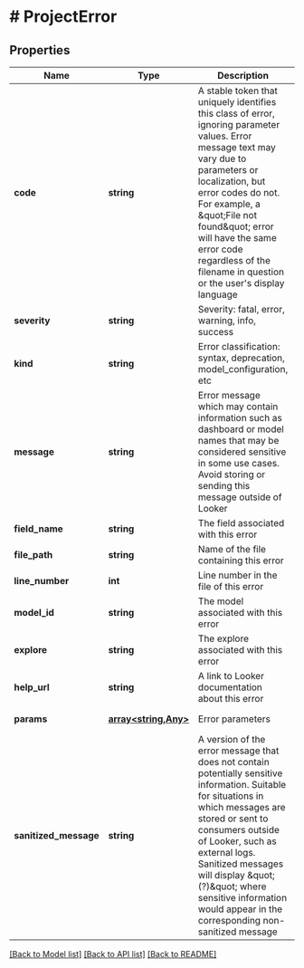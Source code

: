 # # ProjectError

## Properties

Name | Type | Description | Notes
------------ | ------------- | ------------- | -------------
**code** | **string** | A stable token that uniquely identifies this class of error, ignoring parameter values. Error message text may vary due to parameters or localization, but error codes do not. For example, a \&quot;File not found\&quot; error will have the same error code regardless of the filename in question or the user&#39;s display language | [optional] [readonly]
**severity** | **string** | Severity: fatal, error, warning, info, success | [optional] [readonly]
**kind** | **string** | Error classification: syntax, deprecation, model_configuration, etc | [optional] [readonly]
**message** | **string** | Error message which may contain information such as dashboard or model names that may be considered sensitive in some use cases. Avoid storing or sending this message outside of Looker | [optional] [readonly]
**field_name** | **string** | The field associated with this error | [optional] [readonly]
**file_path** | **string** | Name of the file containing this error | [optional] [readonly]
**line_number** | **int** | Line number in the file of this error | [optional] [readonly]
**model_id** | **string** | The model associated with this error | [optional] [readonly]
**explore** | **string** | The explore associated with this error | [optional] [readonly]
**help_url** | **string** | A link to Looker documentation about this error | [optional] [readonly]
**params** | [**array<string,Any>**](Any.md) | Error parameters | [optional] [readonly]
**sanitized_message** | **string** | A version of the error message that does not contain potentially sensitive information. Suitable for situations in which messages are stored or sent to consumers outside of Looker, such as external logs. Sanitized messages will display \&quot;(?)\&quot; where sensitive information would appear in the corresponding non-sanitized message | [optional] [readonly]

[[Back to Model list]](../../README.md#models) [[Back to API list]](../../README.md#endpoints) [[Back to README]](../../README.md)
